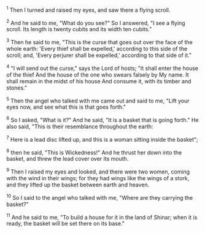 <sup>1</sup> 
Then I turned and raised my eyes, and saw there a flying scroll. 

<sup>2</sup> 
And he said to me, "What do you see?" So I answered, "I see a flying scroll. Its length is twenty cubits and its width ten cubits." 

<sup>3</sup> 
Then he said to me, "This is the curse that goes out over the face of the whole earth: 'Every thief shall be expelled,' according to this side of the scroll; and, 'Every perjurer shall be expelled,' according to that side of it." 

<sup>4</sup> 
"I will send out the curse," says the Lord of hosts; "It shall enter the house of the thief And the house of the one who swears falsely by My name. It shall remain in the midst of his house And consume it, with its timber and stones." 

<sup>5</sup> 
Then the angel who talked with me came out and said to me, "Lift your eyes now, and see what this is that goes forth." 

<sup>6</sup> 
So I asked, "What is it?" And he said, "It is a basket that is going forth." He also said, "This is their resemblance throughout the earth: 

<sup>7</sup> 
Here is a lead disc lifted up, and this is a woman sitting inside the basket"; 

<sup>8</sup> 
then he said, "This is Wickedness!" And he thrust her down into the basket, and threw the lead cover over its mouth. 

<sup>9</sup> 
Then I raised my eyes and looked, and there were two women, coming with the wind in their wings; for they had wings like the wings of a stork, and they lifted up the basket between earth and heaven. 

<sup>10</sup> 
So I said to the angel who talked with me, "Where are they carrying the basket?" 

<sup>11</sup> 
And he said to me, "To build a house for it in the land of Shinar; when it is ready, the basket will be set there on its base."